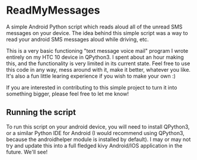 # ReadMyMessages
A simple Android Python script which reads aloud all of the unread SMS messages on your device. The idea behind this simple script was a way to read your android SMS messages aloud while driving, etc.

This is a very basic functioning "text message voice mail" program I wrote entirely on my HTC 10 device in QPython3. I spent about an hour making this, and the functionality is very limited in its current state. Feel free to use this code in any way, mess around with it, make it better, whatever you like. It's also a fun little learing experience if you wish to make your own :)

If you are interested in contributing to this simple project to turn it into something bigger, please feel free to let me know!

## Running the script
To run this script on your android device, you will need to install QPython3, or a similar Python IDE for Android (I would recommend using QPython3, because the androidhelper module is installed by default). I may or may not try and update this into a full fledged kivy Android/IOS application in the future. We'll see!
